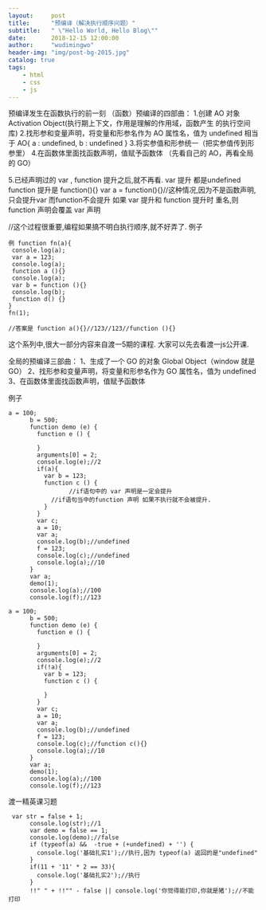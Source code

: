 ```yaml
---
layout:     post
title:      "预编译（解决执行顺序问题）"
subtitle:   " \"Hello World, Hello Blog\""
date:       2018-12-15 12:00:00
author:     "wudimingwo"
header-img: "img/post-bg-2015.jpg"
catalog: true
tags:
    - html
    - css
    - js
---
```




预编译发生在函数执行的前一刻
（函数）预编译的四部曲：
1.创建 AO 对象 Activation Object(执行期上下文，作用是理解的作用域，函数产生
的执行空间库)
2.找形参和变量声明，将变量和形参名作为 AO 属性名，值为 undefined
相当于 AO{
 a : undefined,
 b : undefined
}
3.将实参值和形参统一（把实参值传到形参里）
4.在函数体里面找函数声明，值赋予函数体
（先看自己的 AO，再看全局的 GO）

5.已经声明过的 var , function 提升之后,就不再看.
var 提升 都是undefined
function 提升是 function(){}
var a = function(){}//这种情况,因为不是函数声明,只会提升var 而function不会提升
如果 var 提升和 function 提升时 重名,则function 声明会覆盖 var 声明

//这个过程很重要,编程如果搞不明白执行顺序,就不好弄了.
例子
```
例 function fn(a){
 console.log(a);
 var a = 123;
 console.log(a);
 function a (){}
 console.log(a);
 var b = function (){}
 console.log(b);
 function d() {}
}
fn(1);

//答案是 function a(){}//123//123//function (){}

```
这个系列中,很大一部分内容来自渡一5期的课程.
大家可以先去看渡一js公开课.



全局的预编译三部曲：
1、生成了一个 GO 的对象 Global Object（window 就是 GO）
2、找形参和变量声明，将变量和形参名作为 GO 属性名，值为 undefined
3、在函数体里面找函数声明，值赋予函数体


例子
```
a = 100;
      b = 500;
      function demo (e) {
      	function e () {
      		
      	}
      	arguments[0] = 2;
      	console.log(e);//2
      	if(a){
      	  var b = 123;
      	  function c () {
                 //if语句中的 var 声明是一定会提升
      	  	//if语句当中的function 声明 如果不执行就不会被提升.
      	  }
      	}
      	var c;
      	a = 10;
      	var a;
      	console.log(b);//undefined
      	f = 123;
      	console.log(c);//undefined
      	console.log(a);//10
      }
      var a;
      demo(1);
      console.log(a);//100
      console.log(f);//123
```
```
a = 100;
      b = 500;
      function demo (e) {
      	function e () {
      		
      	}
      	arguments[0] = 2;
      	console.log(e);//2
      	if(!a){
      	  var b = 123;
      	  function c () {
      	  	
      	  }
      	}
      	var c;
      	a = 10;
      	var a;
      	console.log(b);//undefined
      	f = 123;
      	console.log(c);//function c(){}
      	console.log(a);//10
      }
      var a;
      demo(1);
      console.log(a);//100
      console.log(f);//123
```
渡一精英课习题
```
 var str = false + 1;
      console.log(str);//1
      var demo = false == 1;
      console.log(demo);//false
      if (typeof(a) &&  -true + (+undefined) + '') {
      	console.log('基础扎实1');//执行,因为 typeof(a) 返回的是"undefined"
      }
      if(11 + '11' * 2 == 33){
        console.log('基础扎实2');//执行
      }
      !!" " + !!"" - false || console.log('你觉得能打印,你就是猪');//不能打印
```